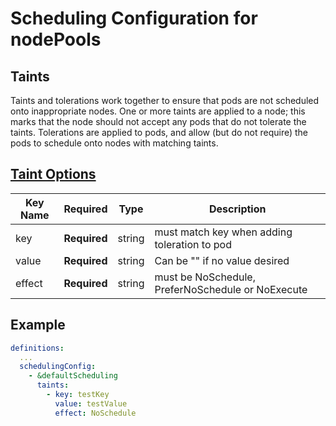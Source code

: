 # Scheduling Configuration for nodePools

## Taints
Taints and tolerations work together to ensure that pods are not scheduled onto inappropriate nodes. One or more taints are applied to a node; this marks that the node should not accept any pods that do not tolerate the taints. Tolerations are applied to pods, and allow (but do not require) the pods to schedule onto nodes with matching taints.

## [Taint Options](https://kubernetes.io/docs/user-guide/kubectl/v1.7/#taint)
| Key Name       | Required     | Type         | Description  |
| -------------- | ------------ | ----------   | ------------ |
| key            | __Required__ | string       | must match key when adding toleration to pod |
| value          | __Required__ | string       | Can be "" if no value desired |
| effect         | __Required__ | string       | must be NoSchedule, PreferNoSchedule or NoExecute |

## Example
```yaml
definitions:
  ...
  schedulingConfig:
    - &defaultScheduling
      taints:
        - key: testKey
          value: testValue
          effect: NoSchedule
```
